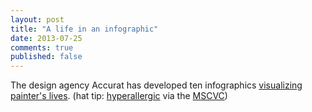 ```yaml
---
layout: post
title: "A life in an infographic"
date: 2013-07-25
comments: true
published: false
---
```


The design agency Accurat has developed ten infographics [visualizing painter's lives](http://www.flickr.com/photos/accurat/sets/72157633953437972/with/8961090343/). (hat tip: [hyperallergic](http://hyperallergic.com/76259/10-painters-lives-chronicled-as-infographics/) via the [MSCVC](https://twitter.com/MSCollaboratory/status/360456068507250688))

